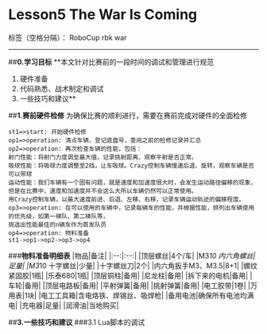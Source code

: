 ﻿# Lesson5 The War Is Coming

标签（空格分隔）： RoboCup rbk war

---

##**0.学习目标**
**本文针对比赛前的一段时间的调试和管理进行规范
 1. 硬件准备
 2. 代码熟悉、战术制定和调试
 3. 一些技巧和建议**

##**1.赛前硬件检修**
为确保比赛的顺利进行，需要在赛前完成对硬件的全面检修
```flow
st1=>start: 开始硬件检修
op1=>operation: 清点车辆，登记底盘号，查阅之前的检修记录并汇总
op2=>operation: 再次检查车辆的性能，包括：
射门性能：将射门力度调至最大值，记录挑射距离、观察平射是否正常。
吸球性能：将吸球力度调整至2挡，让车吸球。Crazy控制车辆慢速后退、旋转，观察车辆是否可以带球
运动性能：我们车辆有一个固有问题，就是速度和加速度很大时，会发生运动路径偏移的现象，
但是在比赛中，速度和加速度并不会这么大所以车辆仍然可以正常使用。
用Crazy控制车辆，以最大速度前进、后退、左移、右移，记录车辆运动轨迹的偏移程度。
op3=>operation: 在可以使用的车辆中，记录每辆车的性能，并根据性能，排列出车辆使用的优先级，如第一梯队、第二梯队等，
挑选出性能最佳的n辆车作为首发队员
op4=>operation: 物料准备
st1->op1->op2->op3->op4
```
###**物料准备明细表**
|物品|备注|
|:--:|:--:|
|顶层螺丝|4个/车|
|M3*10 内六角螺丝|足量|
|M3*10 十字螺丝|少量|
|十字螺丝刀|2个|
|内六角扳手M3、M3.5|8+1|
|螺纹紧固胶|1瓶|
|乐泰680|1瓶|
|顶层铜柱|备用|
|尼龙柱|备用|
|拆下来的电机|备用|
|车轮|备用|
|顶层电路板|备用|
|平射弹簧|备用|
|挑射弹簧|备用|
|电工胶带|1卷|
|万用表|1块|
|电工工具箱|含电烙铁、焊锡丝、吸焊枪|
|备用电池|确保所有电池均满电|
|充电器|足量|
|润滑油|当地购买|

##**3.一些技巧和建议**
###3.1 Lua脚本的调试


